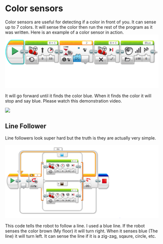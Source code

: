 # Color sensors

Color sensors are useful for detecting if a color in front of you. It can sense up to 7 colors. It will sense the color then run the rest of the program as it was written.
Here is an example of a color sensor in action.
![Color-challenge-code](Color-challenge-code.png)

It will go forward until it finds the color blue. When it finds the color it will stop and say blue. 
Please watch this demonstration video.
	
[![](http://img.youtube.com/vi/QEC2g3PRoY0/0.jpg)](http://www.youtube.com/watch?v=QEC2g3PRoY0 "Color sensor")


## Line Follower

Line followers look super hard but the truth is they are actually very simple.

![Line-Follower-code](Line-Follower-code.png)

This code tells the robot to follow a line. I used a blue line. If the robot senses the color brown (My floor) it will turn right. When it senses blue (The line) it will turn left. It can sense the line if it is a zig-zag, sqaure, circle, etc.
